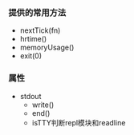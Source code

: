 
### 提供的常用方法
+ nextTick(fn)
+ hrtime()
+ memoryUsage()
+ exit(0)



### 属性
+ stdout
    + write()
    + end()
    + isTTY判断repl模块和readline
